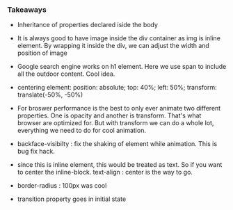 ### Takeaways
- Inheritance of properties declared iside the body
- It is always good to have image inside the div container as img is inline element. By wrapping it inside the div, we can adjust the width and position of image
- Google search engine works on h1 element. Here we use span to include all the outdoor content. Cool idea.
- centering element:
  position: absolute;
	top: 40%;
	left: 50%;
	transform: translate(-50%, -50%)

- For broswer performance is the best to only ever animate two different properties. One is opacity and another is transform. That's what browser are optimized for. But with transform we can do a whole lot, everything we need to do for cool animation.

- backface-visibilty : fix the shaking of element while animation. This is bug fix hack.

-  since this is inline element, this would be treated as text. So if you want to center the inline-block. text-align : center is the way to go.
 
- border-radius : 100px was cool

- transition property goes in initial state